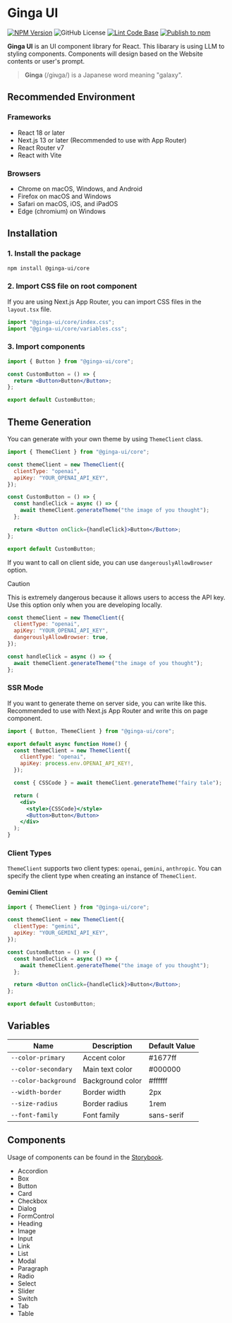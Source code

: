 # Ginga UI

[![NPM Version](https://img.shields.io/npm/v/%40ginga-ui%2Fcore)](https://www.npmjs.com/package/@ginga-ui/core)
![GitHub License](https://img.shields.io/github/license/newt239/ginga-ui)
[![Lint Code Base](https://github.com/newt239/ginga-ui/actions/workflows/lint.yaml/badge.svg)](https://github.com/newt239/ginga-ui/actions/workflows/lint.yaml)
[![Publish to npm](https://github.com/newt239/ginga-ui/actions/workflows/release.yaml/badge.svg)](https://github.com/newt239/ginga-ui/actions/workflows/publish.yaml)

**Ginga UI** is an UI component library for React. This libarary is using LLM to styling components. Components will design based on the Website contents or user's prompt.

> **Ginga** (/ɡiɴɡa/) is a Japanese word meaning "galaxy".

## Recommended Environment

### Frameworks

- React 18 or later
- Next.js 13 or later (Recommended to use with App Router)
- React Router v7
- React with Vite

### Browsers

- Chrome on macOS, Windows, and Android
- Firefox on macOS and Windows
- Safari on macOS, iOS, and iPadOS
- Edge (chromium) on Windows

## Installation

### 1. Install the package

```bash
npm install @ginga-ui/core
```

### 2. Import CSS file on root component

If you are using Next.js App Router, you can import CSS files in the `layout.tsx` file.

```jsx
import "@ginga-ui/core/index.css";
import "@ginga-ui/core/variables.css";
```

### 3. Import components

```jsx
import { Button } from "@ginga-ui/core";

const CustomButton = () => {
  return <Button>Button</Button>;
};

export default CustomButton;
```

## Theme Generation

You can generate with your own theme by using `ThemeClient` class.

```jsx
import { ThemeClient } from "@ginga-ui/core";

const themeClient = new ThemeClient({
  clientType: "openai",
  apiKey: "YOUR_OPENAI_API_KEY",
});

const CustomButton = () => {
  const handleClick = async () => {
    await themeClient.generateTheme("the image of you thought");
  };

  return <Button onClick={handleClick}>Button</Button>;
};

export default CustomButton;
```

If you want to call on client side, you can use `dangerouslyAllowBrowser` option.

> [!CAUTION]
> This is extremely dangerous because it allows users to access the API key. Use this option only when you are developing locally.

```jsx
const themeClient = new ThemeClient({
  clientType: "openai",
  apiKey: "YOUR_OPENAI_API_KEY",
  dangerouslyAllowBrowser: true,
});

const handleClick = async () => {
  await themeClient.generateTheme("the image of you thought");
};
```

### SSR Mode

If you want to generate theme on server side, you can write like this. Recommended to use with Next.js App Router and write this on page component.

```jsx
import { Button, ThemeClient } from "@ginga-ui/core";

export default async function Home() {
  const themeClient = new ThemeClient({
    clientType: "openai",
    apiKey: process.env.OPENAI_API_KEY!,
  });

  const { CSSCode } = await themeClient.generateTheme("fairy tale");

  return (
    <div>
      <style>{CSSCode}</style>
      <Button>Button</Button>
    </div>
  );
}
```

### Client Types

`ThemeClient` supports two client types: `openai`, `gemini`, `anthropic`. You can specify the client type when creating an instance of `ThemeClient`.

#### Gemini Client

```jsx
import { ThemeClient } from "@ginga-ui/core";

const themeClient = new ThemeClient({
  clientType: "gemini",
  apiKey: "YOUR_GEMINI_API_KEY",
});

const CustomButton = () => {
  const handleClick = async () => {
    await themeClient.generateTheme("the image of you thought");
  };

  return <Button onClick={handleClick}>Button</Button>;
};

export default CustomButton;
```

## Variables

| Name                 | Description      | Default Value |
| -------------------- | ---------------- | ------------- |
| `--color-primary`    | Accent color     | #1677ff       |
| `--color-secondary`  | Main text color  | #000000       |
| `--color-background` | Background color | #ffffff       |
| `--width-border`     | Border width     | 2px           |
| `--size-radius`      | Border radius    | 1rem          |
| `--font-family`      | Font family      | sans-serif    |

## Components

Usage of components can be found in the [Storybook](https://6756fb8efde357469ac062e5-tlboxkojjq.chromatic.com/).

- Accordion
- Box
- Button
- Card
- Checkbox
- Dialog
- FormControl
- Heading
- Image
- Input
- Link
- List
- Modal
- Paragraph
- Radio
- Select
- Slider
- Switch
- Tab
- Table
